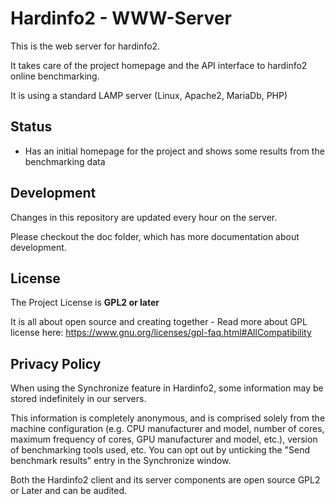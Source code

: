 Hardinfo2 - WWW-Server
======================

This is the web server for hardinfo2.

It takes care of the project homepage and the API interface to hardinfo2 online benchmarking.

It is using a standard LAMP server (Linux, Apache2, MariaDb, PHP)

Status
------
 - Has an initial homepage for the project and shows some results from the benchmarking data

Development
----
Changes in this repository are updated every hour on the server.

Please checkout the doc folder, which has more documentation about development.

License
------
The Project License is **GPL2 or later**

It is all about open source and creating together - Read more about GPL license here: https://www.gnu.org/licenses/gpl-faq.html#AllCompatibility

Privacy Policy
---------------
When using the Synchronize feature in Hardinfo2, some information may be stored indefinitely in our servers.

This information is completely anonymous, and is comprised solely from the machine configuration (e.g. CPU manufacturer and model, number of cores, maximum frequency of cores, GPU manufacturer and model, etc.), version of benchmarking tools used, etc. You can opt out by unticking the "Send benchmark results" entry in the Synchronize window.

Both the Hardinfo2 client and its server components are open source GPL2 or Later and can be audited.
